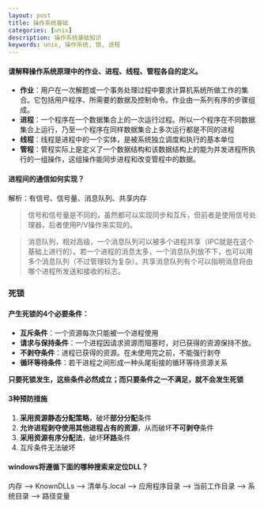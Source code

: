 ```yaml
---
layout: post
title: 操作系统基础
categories: [unix]
description: 操作系统基础知识
keywords: unix, 操作系统, 锁, 进程
---
```


#### 请解释操作系统原理中的作业、进程、线程、管程各自的定义。
+ **作业**：用户在一次解题或一个事务处理过程中要求计算机系统所做工作的集合。它包括用户程序、所需要的数据及控制命令。作业由一系列有序的步骤组成。
+ **进程**：一个程序在一个数据集合上的一次运行过程。所以一个程序在不同数据集合上运行，乃至一个程序在同样数据集合上多次运行都是不同的进程
+ **线程**：线程是进程中的一个实体，是被系统独立调度和执行的基本单位
+ **管程**：管程实际上是定义了一个数据结构和该数据结构上的能为并发进程所执行的一组操作，这组操作能同步进程和改变管程中的数据。

#### 进程间的通信如何实现？
解析：有信号、信号量、消息队列、共享内存
> 信号和信号量是不同的，虽然都可以实现同步和互斥，但前者是使用信号处理器，后者使用P/V操作来实现的。

> 消息队列，相对高级，一个消息队列可以被多个进程共享（IPC就是在这个基础上进行的）。若一个进程的消息太多，一个消息队列放不下，也可以用多个消息队列（不过管理较为复杂）。共享消息队列有个可以指明消息将由哪个进程所发送和接收的标志。

### 死锁
#### 产生死锁的4个必要条件：
+ **互斥条件**：一个资源每次只能被一个进程使用
+ **请求与保持条件**：一个进程因请求资源而阻塞时，对已获得的资源保持不放。
+ **不剥夺条件**：进程已获得的资源。在未使用完之前，不能强行剥夺
+ **循环等待条件**：若干进程之间形成一种头尾衔接的循环等待资源关系

**只要死锁发生，这些条件必然成立；而只要条件之一不满足，就不会发生死锁**

#### 3种预防措施
1. **采用资源静态分配策略**，破坏**部分分配**条件
2. **允许进程剥夺使用其他进程占有的资源**，从而破坏**不可剥夺**条件
3. **采用资源有序分配法**，破坏**环路**条件
4. 互斥条件无法破坏

#### windows将遵循下面的哪种搜索来定位DLL？
内存 --> KnownDLLs --> 清单与.local --> 应用程序目录 --> 当前工作目录 --> 系统目录 --> 路径变量
